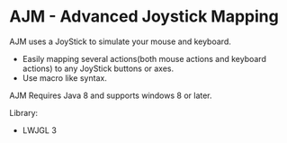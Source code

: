 # AJM - Advanced Joystick Mapping
AJM uses a JoyStick to simulate your mouse and keyboard.

- Easily mapping several actions(both mouse actions and keyboard actions) to any JoyStick buttons or axes.
- Use macro like syntax.

AJM Requires Java 8 and supports windows 8 or later.

Library:
- LWJGL 3

